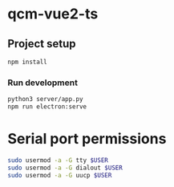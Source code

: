 # qcm-vue2-ts

## Project setup

```sh
npm install
```

### Run development

```sh
python3 server/app.py
npm run electron:serve
```

# Serial port permissions

```sh
sudo usermod -a -G tty $USER
sudo usermod -a -G dialout $USER
sudo usermod -a -G uucp $USER
```
